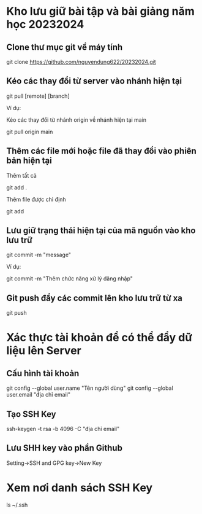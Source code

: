 # Kho lưu giữ bài tập và bài giảng năm học 20232024
## Clone thư mục git về máy tính

git clone https://github.com/nguyendung622/20232024.git

## Kéo các thay đổi từ server vào nhánh hiện tại

git pull [remote] [branch]

Ví dụ:

Kéo các thay đổi từ nhánh origin về nhánh hiện tại main

git pull origin main

## Thêm các file mới hoặc file đã thay đổi vào phiên bản hiện tại

Thêm tất cả

git add .

Thêm file được chỉ định

git add <file>

## Lưu giữ trạng thái hiện tại của mã nguồn vào kho lưu trữ

git commit -m "message"

Ví dụ:

git commit -m "Thêm chức năng xử lý đăng nhập"

## Git push đẩy các commit lên kho lưu trữ từ xa

git push <remote> <branch>

# Xác thực tài khoản để có thể đẩy dữ liệu lên Server
## Cấu hình tài khoản
git config --global user.name "Tên người dùng"
git config --global user.email "địa chỉ email"
## Tạo SSH Key
ssh-keygen -t rsa -b 4096 -C "địa chỉ email"
## Lưu SHH key vào phần Github 

Setting->SSH and GPG key->New Key

# Xem nơi danh sách SSH Key

ls ~/.ssh



